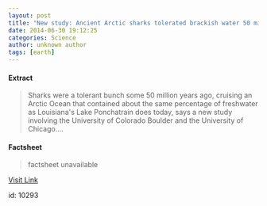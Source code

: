 ```yaml
---
layout: post
title: "New study: Ancient Arctic sharks tolerated brackish water 50 million years ago"
date: 2014-06-30 19:12:25
categories: Science
author: unknown author
tags: [earth]
---
```



#### Extract
>Sharks were a tolerant bunch some 50 million years ago, cruising an Arctic Ocean that contained about the same percentage of freshwater as Louisiana's Lake Ponchatrain does today, says a new study involving the University of Colorado Boulder and the University of Chicago....

#### Factsheet
>factsheet unavailable

[Visit Link](http://phys.org/news323359921.html)

id:   10293


